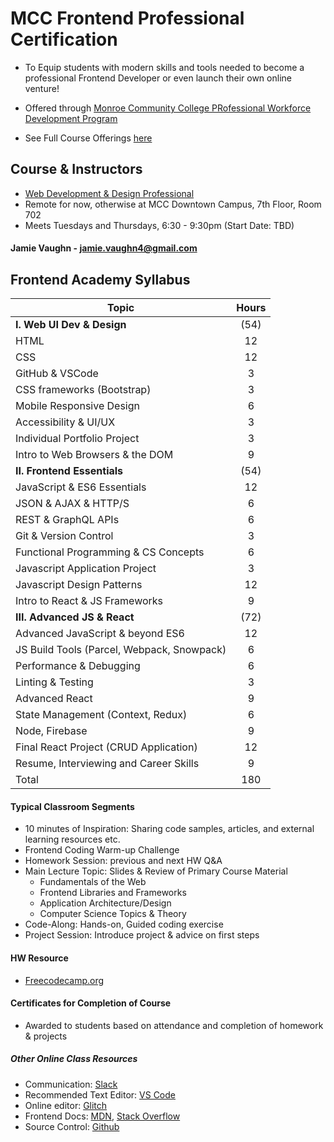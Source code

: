 # MCC Frontend Professional Certification
  * To Equip students with modern skills and tools needed to become a professional Frontend Developer or even launch their own online venture!
  * Offered through [Monroe Community College PRofessional Workforce Development Program](https://workforceforward.com/about-mcc-corporate-college/)

  * See Full Course Offerings [here](https://workforceforward.com/professional-development/)

## Course & Instructors
  * [Web Development & Design Professional](https://campusce.monroecc.edu/monroecc/course/course.aspx?C=828)
  * Remote for now, otherwise at MCC Downtown Campus, 7th Floor, Room 702
  * Meets Tuesdays and Thursdays, 6:30 - 9:30pm (Start Date: TBD)

  #### Jamie Vaughn - jamie.vaughn4@gmail.com

## Frontend Academy Syllabus
| Topic                                          |Hours|
| ---------                                      |:---:|
| <strong>I. Web UI Dev & Design</strong>        |(54) |
| HTML                                           | 12  |
| CSS                                            | 12  |
| GitHub & VSCode                                | 3   |
| CSS frameworks (Bootstrap)	                   | 3   |
| Mobile Responsive Design                       | 6   |
| Accessibility	& UI/UX                          | 3   |
| Individual Portfolio Project	                 | 3   |
| Intro to Web Browsers & the DOM                | 9   |
| <strong>II. Frontend Essentials</strong>       |(54) |
| JavaScript & ES6 Essentials                    | 12  |
| JSON & AJAX	& HTTP/S                           | 6   |
| REST & GraphQL APIs                            | 6   |
| Git & Version Control                          | 3   |
| Functional Programming & CS Concepts           | 6   |
| Javascript Application Project                 | 3   |
| Javascript Design Patterns	                   | 12  |
| Intro to React	& JS Frameworks                | 9   |
| <strong>III. Advanced JS & React</strong>      |(72) |
| Advanced JavaScript	& beyond ES6               | 12  |
| JS Build Tools (Parcel, Webpack, Snowpack)     | 6   |
| Performance & Debugging                        | 6   |
| Linting & Testing                              | 3   |
| Advanced React                                 | 9   |
| State Management (Context, Redux)	             | 6   |
| Node, Firebase	                               | 9   |
| Final React Project (CRUD Application)         | 12  |
| Resume, Interviewing and Career Skills	       | 9   |
| Total	                                         | 180 |


#### Typical Classroom Segments
  * 10 minutes of Inspiration: Sharing code samples, articles, and external learning resources etc.
  * Frontend Coding Warm-up Challenge
  * Homework Session: previous and next HW Q&A
  * Main Lecture Topic: Slides & Review of Primary Course Material
    - Fundamentals of the Web
    - Frontend Libraries and Frameworks
    - Application Architecture/Design
    - Computer Science Topics & Theory
  * Code-Along: Hands-on, Guided coding exercise
  * Project Session: Introduce project & advice on first steps

#### HW Resource
  * [Freecodecamp.org](https://learn.freecodecamp.org/)

#### Certificates for Completion of Course
* Awarded to students based on attendance and completion of homework & projects

##### Other Online Class Resources
  * Communication: [Slack](frontendacademy.slack.com)
  * Recommended Text Editor: [VS Code](https://code.visualstudio.com/)
  * Online editor: [Glitch](https://glitch.com)
  * Frontend Docs: [MDN](https://developer.mozilla.org/en-US/), [Stack Overflow](stackoverflow.com)
  * Source Control: [Github](github.com)